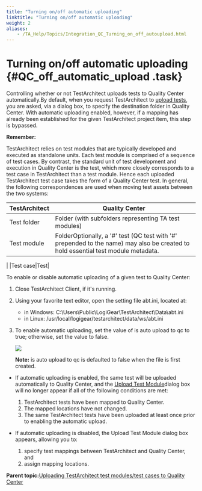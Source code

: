 ```yaml
--- 
title: "Turning on/off automatic uploading"
linktitle: "Turning on/off automatic uploading"
weight: 2
aliases: 
    - /TA_Help/Topics/Integration_QC_Turning_on_off_autoupload.html
---
```

# Turning on/off automatic uploading {#QC_off_automatic_upload .task}

Controlling whether or not TestArchitect uploads tests to Quality Center automatically.By default, when you request TestArchitect to [upload tests](Integration_QC_test_development_step_2.html), you are asked, via a dialog box, to specify the destination folder in Quality Center. With automatic uploading enabled, however, if a mapping has already been established for the given TestArchitect project item, this step is bypassed.

**Remember:**

TestArchitect relies on test modules that are typically developed and executed as standalone units. Each test module is comprised of a sequence of test cases. By contrast, the standard unit of test development and execution in Quality Center is the test, which more closely corresponds to a test case in TestArchitect than a test module. Hence each uploaded TestArchitect test case takes the form of a Quality Center test. In general, the following correspondences are used when moving test assets between the two systems:

|TestArchitect|Quality Center|
|-------------|--------------|
|Test folder|Folder \(with subfolders representing TA test modules\)|
|Test module|FolderOptionally, a '\#' test \(QC test with '\#' prepended to the name\) may also be created to hold essential test module metadata.

|
|Test case|Test|

To enable or disable automatic uploading of a given test to Quality Center:

1.  Close TestArchitect Client, if it's running.

2.  Using your favorite text editor, open the setting file abt.ini, located at:

    -   in Windows: C:\\Users\\Public\\LogiGear\\TestArchitect\\Data\\abt.ini
    -   in Linux: /usr/local/logigear/testarchitect/data/ws/abt.ini
3.  To enable automatic uploading, set the value of is auto upload to qc to true; otherwise, set the value to false.

    ![](../Images/Integration_QC_xmp_autoupload.png)

    **Note:** is auto upload to qc is defaulted to false when the file is first created.


-   If automatic uploading is enabled, the same test will be uploaded automatically to Quality Center, and the [Upload Test Module](Integration_QC_test_development_step_2.md#step_vnm_v4j_fm)dialog box will no longer appear if all of the following conditions are met:
    1.  TestArchitect tests have been mapped to Quality Center.
    2.  The mapped locations have not changed.
    3.  The same TestArchitect tests have been uploaded at least once prior to enabling the automatic upload.

-   If automatic uploading is disabled, the Upload Test Module dialog box appears, allowing you to:
    1.  specify test mappings between TestArchitect and Quality Center, and
    2.  assign mapping locations.

**Parent topic:**[Uploading TestArchitect test modules/test cases to Quality Center](../../TA_Help/Topics/Integration_QC_test_development_step_2.html)

